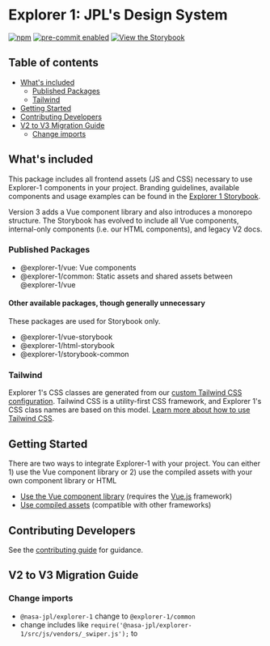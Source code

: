 # Explorer 1: JPL's Design System

[![npm](https://img.shields.io/npm/v/@nasa-jpl/explorer-1)](https://npmjs.com/package/@nasa-jpl/explorer-1)
[![pre-commit enabled](https://img.shields.io/badge/pre--commit-enabled-brightgreen?logo=pre-commit&logoColor=white)](https://github.com/pre-commit/pre-commit)
[![View the Storybook](https://img.shields.io/badge/Storybook-FF4785.svg?logo=storybook&logoColor=white)](https://nasa-jpl.github.io/explorer-1/)

## Table of contents

- [What's included](#whats-included)
  - [Published Packages](#published-packages)
  - [Tailwind](#tailwind)
- [Getting Started](#getting-started)
- [Contributing Developers](#contributing-developers)
- [V2 to V3 Migration Guide](#v2-to-v3-migration-guide)
  - [Change imports](#change-imports)

## What's included

This package includes all frontend assets (JS and CSS) necessary to use Explorer-1 components in your project. Branding guidelines, available components and usage examples can be found in the [Explorer 1 Storybook](https://nasa-jpl.github.io/explorer-1/).

Version 3 adds a Vue component library and also introduces a monorepo structure. The Storybook has evolved to include all Vue components, internal-only components (i.e. our HTML components), and legacy V2 docs.

### Published Packages

- @explorer-1/vue: Vue components
- @explorer-1/common: Static assets and shared assets between @explorer-1/vue

#### Other available packages, though generally unnecessary

These packages are used for Storybook only.

- @explorer-1/vue-storybook
- @explorer-1/html-storybook
- @explorer-1/storybook-common

### Tailwind

Explorer 1's CSS classes are generated from our [custom Tailwind CSS configuration](./packages/common/tailwind.config.js). Tailwind CSS is a utility-first CSS framework, and Explorer 1's CSS class names are based on this model. [Learn more about how to use Tailwind CSS](https://tailwindcss.com/docs).

## Getting Started

There are two ways to integrate Explorer-1 with your project. You can either 1) use the Vue component library or 2) use the compiled assets with your own component library or HTML

- [Use the Vue component library](./packages/vue/README.md) (requires the [Vue.js](https://vuejs.org/) framework)
- [Use compiled assets](./packages/common/README.md) (compatible with other frameworks)

## Contributing Developers

See the [contributing guide](CONTRIBUTING.md) for guidance.

## V2 to V3 Migration Guide

### Change imports

- `@nasa-jpl/explorer-1` change to `@explorer-1/common`
- change includes like `require('@nasa-jpl/explorer-1/src/js/vendors/_swiper.js');` to
